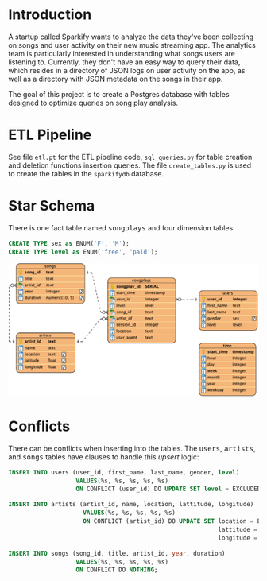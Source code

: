 # Introduction
A startup called Sparkify wants to analyze the data they've been collecting on songs and user activity on their new music streaming app. The analytics team is particularly interested in understanding what songs users are listening to. Currently, they don't have an easy way to query their data, which resides in a directory of JSON logs on user activity on the app, as well as a directory with JSON metadata on the songs in their app.

The goal of this project is to create a Postgres database with tables designed to optimize queries on song play analysis.

# ETL Pipeline
See file `etl.pt` for the ETL pipeline code, `sql_queries.py` for table creation and deletion functions insertion queries. The file `create_tables.py` is used to create the tables in the `sparkifydb` database.

# Star Schema
There is one fact table named <tt>songplays</tt> and four dimension tables:

```SQL
CREATE TYPE sex as ENUM('F', 'M');
CREATE TYPE level as ENUM('free', 'paid');
```

![ERD Diagram](https://github.com/troyjc/data-modeling-postgres/blob/master/docs/Postgres%20Modeling%20ERD.png)

# Conflicts
There can be conflicts when inserting into the tables. The <tt>users</tt>, <tt>artists</tt>, and <tt>songs</tt> tables have clauses to handle this *upsert* logic:

```SQL
INSERT INTO users (user_id, first_name, last_name, gender, level)
                   VALUES(%s, %s, %s, %s, %s)
                   ON CONFLICT (user_id) DO UPDATE SET level = EXCLUDED.level;
```

```SQL
INSERT INTO artists (artist_id, name, location, lattitude, longitude)
                     VALUES(%s, %s, %s, %s, %s)
                     ON CONFLICT (artist_id) DO UPDATE SET location = EXCLUDED.location,
                                                           lattitude = EXCLUDED.lattitude,
                                                           longitude = EXCLUDED.longitude;
```

```SQL
INSERT INTO songs (song_id, title, artist_id, year, duration)
                   VALUES(%s, %s, %s, %s, %s)
                   ON CONFLICT DO NOTHING;
```
